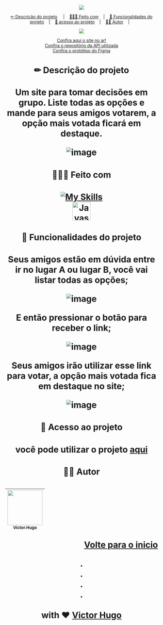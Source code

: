 <div id="readme-top" align="center">
  <a href="https://make-decisions.netlify.app/" target="_blank">
  <img src="https://github-production-user-asset-6210df.s3.amazonaws.com/103784814/240048926-c493f81d-caa3-4731-8a91-191321704a9d.png"/>
</a>
  
  
  
  <p align="center">
<a href="#descricao-do-projeto">✏ Descrição do projeto</a>
&nbsp;&nbsp;&nbsp;&nbsp;|&nbsp;&nbsp;&nbsp;
<a href="#feito-com">👷🏻‍♂️ Feito com</a>&nbsp;&nbsp;&nbsp;&nbsp;|&nbsp;&nbsp;&nbsp;
 <a href="#funcionalidades-do-projeto">🔨 Funcionalidades do projeto</a>&nbsp;&nbsp;&nbsp;&nbsp;|&nbsp;&nbsp;&nbsp;
    <a href="#acesso-ao-projeto">📂 acesso ao projeto</a>&nbsp;&nbsp;&nbsp;&nbsp;|&nbsp;&nbsp;&nbsp;
    <a href="#autor">👦🏻 Autor</a>&nbsp;&nbsp;&nbsp;&nbsp;|&nbsp;&nbsp;&nbsp;
</p>

<div align="center">
<img src="http://img.shields.io/static/v1?label=STATUS&message=Concluido&color=GREEN&style=for-the-badge"/>
</div>
  
  <a href="https://make-decisions.netlify.app/" target="_blank">Confira aqui o site no ar!</a> <br>
  <a href="https://github.com/hxsggsz/make-decisions-api" target="_blank">Confira o repositório da API utilizada</a> <br>
  <a href="https://www.figma.com/file/8psHYsI3iohPy1XPclP7E4/make-decisions?type=design&node-id=0-1&t=C00T1zVL8JfNu8cl-0" target="_blank">Confira o protótipo do Figma</a> 
  
<h1 id="descricao-do-projeto"> ✏ Descrição do projeto<h1>

Um site para tomar decisões em grupo. Liste todas as opções e mande para seus amigos votarem, a opção mais votada ficará em destaque.

![image](https://github.com/hxsggsz/make-decisions/assets/103784814/d750f9cc-0610-4896-9932-d07fe0d1f45a)
  
<h1 id="feito-com"> 👷🏻‍♂️ Feito com<h1>

 [![My Skills](https://skillicons.dev/icons?i=react,ts,vite,styledcomponents,nodejs,nestjs,jest,figma&perline=4)](https://skillicons.dev)<br>
 <img align="center" alt="Javascript" height="60" width="60" src="https://vectorwiki.com/images/Skj0l__react-query-icon.svg">

 <h1 id="funcionalidades-do-projeto"> 🔨 Funcionalidades do projeto<h1>

Seus amigos estão em dúvida entre ir no lugar A ou lugar B, você vai listar todas as opções;

![image](https://github.com/hxsggsz/make-decisions/assets/103784814/a596f70e-f691-4c34-8e3f-77e853d00b90)

E então pressionar o botão para receber o link;

![image](https://github.com/hxsggsz/make-decisions/assets/103784814/e5e2d5be-4210-4983-b257-4306eea06d0a)

Seus amigos irão utilizar esse link para votar, a opção mais votada fica em destaque no site;

![image](https://github.com/hxsggsz/make-decisions/assets/103784814/57077fc4-91a5-4f4b-b180-8a96c6762907)

<h1 id="acesso-ao-projeto"> 📂 Acesso ao projeto<h1>

você pode utilizar o projeto <a href="https://make-decisions.netlify.app/" target="_blank">aqui</a>

<h1 id="autor"> 👦🏻 Autor<h1>

| [<img src="https://avatars.githubusercontent.com/u/103784814?v=4" width=115><br><sub>Victor Hugo</sub>](https://www.linkedin.com/in/hxsggsz/) | 
| :---:  |

<p align="right"><a href="#readme-top">Volte para o inicio</a></p>

<p align="center">
.
<br/>
.
<br/>
.
<br/>
.
<br/>
<br/>
with ❤️
<a href="https://www.linkedin.com/in/hxsggsz/">
 Victor Hugo
</a>
</p>
</div>
